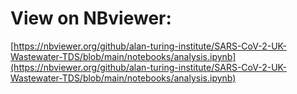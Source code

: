 # View on NBviewer:
[https://nbviewer.org/github/alan-turing-institute/SARS-CoV-2-UK-Wastewater-TDS/blob/main/notebooks/analysis.ipynb](https://nbviewer.org/github/alan-turing-institute/SARS-CoV-2-UK-Wastewater-TDS/blob/main/notebooks/analysis.ipynb)